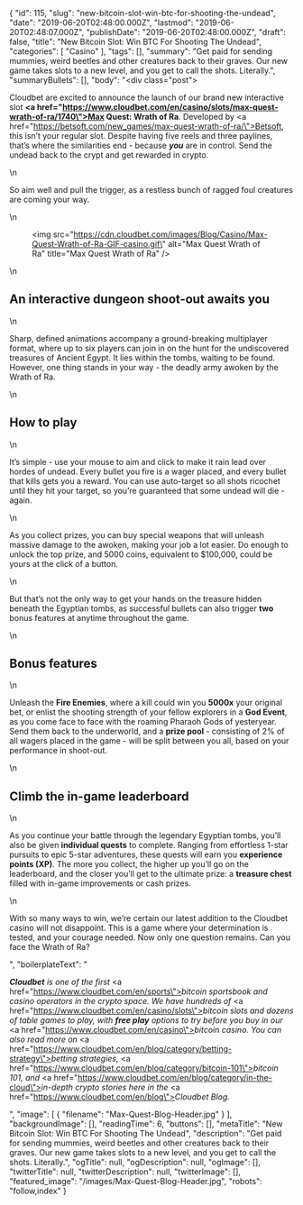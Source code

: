 {
    "id": 115,
    "slug": "new-bitcoin-slot-win-btc-for-shooting-the-undead",
    "date": "2019-06-20T02:48:00.000Z",
    "lastmod": "2019-06-20T02:48:07.000Z",
    "publishDate": "2019-06-20T02:48:00.000Z",
    "draft": false,
    "title": "New Bitcoin Slot: Win BTC For Shooting The Undead",
    "categories": [
        "Casino"
    ],
    "tags": [],
    "summary": "Get paid for sending mummies, weird beetles and other creatures back to their graves. Our new game takes slots to a new level, and you get to call the shots. Literally.",
    "summaryBullets": [],
    "body": "<div class=\"post\"><p>Cloudbet are excited to announce the launch of our brand new interactive slot <strong><a href=\"https://www.cloudbet.com/en/casino/slots/max-quest-wrath-of-ra/1740\">Max Quest: Wrath of Ra</a></strong>. Developed by <a href=\"https://betsoft.com/new_games/max-quest-wrath-of-ra/\">Betsoft</a>, this isn’t your regular slot. Despite having five reels and three paylines, that’s where the similarities end - because <strong><em>you</em></strong> are in control. Send the undead back to the crypt and get rewarded in crypto.<br /></p>\n<p>So aim well and pull the trigger, as a restless bunch of ragged foul creatures are coming your way.</p>\n<figure><img src=\"https://cdn.cloudbet.com/images/Blog/Casino/Max-Quest-Wrath-of-Ra-GIF-casino.gif\" alt=\"Max Quest Wrath of Ra\" title=\"Max Quest Wrath of Ra\" /></figure>\n<h2>An interactive dungeon shoot-out awaits you</h2>\n<p>Sharp, defined animations accompany a ground-breaking multiplayer format, where up to six players can join in on the hunt for the undiscovered treasures of Ancient Egypt. It lies within the tombs, waiting to be found. However, one thing stands in your way - the deadly army awoken by the Wrath of Ra. </p>\n<h2>How to play </h2>\n<p>It’s simple - use your mouse to aim and click to make it rain lead over hordes of undead. Every bullet you fire is a wager placed, and every bullet that kills gets you a reward. You can use auto-target so all shots ricochet until they hit your target, so you’re guaranteed that some undead will die - again. </p>\n<p>As you collect prizes, you can buy special weapons that will unleash massive damage to the awoken, making your job a lot easier. Do enough to unlock the top prize, and 5000 coins, equivalent to $100,000, could be yours at the click of a button. </p>\n<p>But that’s not the only way to get your hands on the treasure hidden beneath the Egyptian tombs, as successful bullets can also trigger <strong>two</strong> bonus features at anytime throughout the game. </p>\n<h2>Bonus features</h2>\n<p>Unleash the <strong>Fire Enemies</strong>, where a kill could win you <strong>5000x</strong> your original bet, or enlist the shooting strength of your fellow explorers in a <strong>God Event</strong>, as you come face to face with the roaming Pharaoh Gods of yesteryear. Send them back to the underworld, and a <strong>prize pool</strong> - consisting of 2% of all wagers placed in the game - will be split between you all, based on your performance in shoot-out. </p>\n<h2>Climb the in-game leaderboard</h2>\n<p>As you continue your battle through the legendary Egyptian tombs, you’ll also be given <strong>individual quests</strong> to complete. Ranging from effortless 1-star pursuits to epic 5-star adventures, these quests will earn you <strong>experience points (XP)</strong>. The more you collect, the higher up you’ll go on the leaderboard, and the closer you’ll get to the ultimate prize: a <strong>treasure chest</strong> filled with in-game improvements or cash prizes. </p>\n<p>With so many ways to win, we’re certain our latest addition to the Cloudbet casino will not disappoint. This is a game where your determination is tested, and your courage needed. Now only one question remains. Can you face the Wrath of Ra? </p></div>",
    "boilerplateText": "<p><strong><em>Cloudbet</em></strong><em> is one of the first </em><a href=\"https://www.cloudbet.com/en/sports\"><em>bitcoin sportsbook</em></a><em> and casino operators in the crypto space. We have hundreds of </em><a href=\"https://www.cloudbet.com/en/casino/slots\"><em>bitcoin slots</em></a><em> and dozens of table games to play, with </em><strong><em>free play</em></strong><em> options to try before you buy in our </em><a href=\"https://www.cloudbet.com/en/casino\"><em>bitcoin casino</em></a><em>. You can also read more on </em><a href=\"https://www.cloudbet.com/en/blog/category/betting-strategy\"><em>betting strategies</em></a><em>, </em><a href=\"https://www.cloudbet.com/en/blog/category/bitcoin-101\"><em>bitcoin 101</em></a><em>, and </em><a href=\"https://www.cloudbet.com/en/blog/category/in-the-cloud\"><em>in-depth crypto stories</em></a><em> here in the </em><a href=\"https://www.cloudbet.com/en/blog\"><em>Cloudbet Blog</em></a><em>.</em></p>",
    "image": [
        {
            "filename": "Max-Quest-Blog-Header.jpg"
        }
    ],
    "backgroundImage": [],
    "readingTime": 6,
    "buttons": [],
    "metaTitle": "New Bitcoin Slot: Win BTC For Shooting The Undead",
    "description": "Get paid for sending mummies, weird beetles and other creatures back to their graves. Our new game takes slots to a new level, and you get to call the shots. Literally.",
    "ogTitle": null,
    "ogDescription": null,
    "ogImage": [],
    "twitterTitle": null,
    "twitterDescription": null,
    "twitterImage": [],
    "featured_image": "/images/Max-Quest-Blog-Header.jpg",
    "robots": "follow,index"
}
